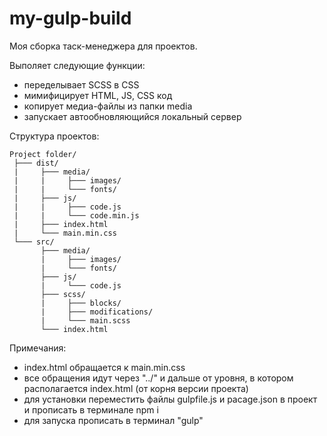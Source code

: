 # my-gulp-build
 Моя сборка таск-менеджера для проектов.

 Выполяет следующие функции:
 - переделывает SCSS в CSS
 - мимифицирует HTML, JS, CSS код
 - копирует медиа-файлы из папки media
 - запускает автообновляющийся локальный сервер

Структура проектов:

    Project folder/
     ├─── dist/
     |     ├─── media/
     |     |     ├─── images/
     |     |     └─── fonts/
     |     ├─── js/
     |     |     ├─── code.js
     |     |     └─── code.min.js
     |     ├─── index.html
     |     └─── main.min.css
     └─── src/
           ├─── media/
           |     ├─── images/
           |     └─── fonts/
           ├─── js/
           |     └─── code.js
           ├─── scss/
           |     ├─── blocks/
           |     ├─── modifications/
           |     └─── main.scss
           └─── index.html

Примечания:
- index.html обращается к main.min.css
- все обращения идут через "../" и дальше от уровня, в котором располагается index.html (от корня версии проекта)
- для установки переместить файлы gulpfile.js и pacage.json в проект и прописать в терминале npm i
- для запуска прописать в терминал "gulp"
